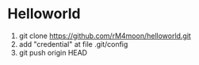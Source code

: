 # Helloworld
1.  git clone https://github.com/rM4moon/helloworld.git
2.  add "credential" at file .git/config 
3.  git push origin HEAD 

